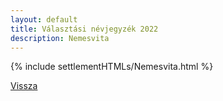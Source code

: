 ```yaml
---
layout: default
title: Választási névjegyzék 2022
description: Nemesvita
---
```


{% include settlementHTMLs/Nemesvita.html %}

[Vissza](./)